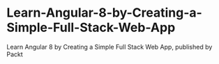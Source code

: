 # Learn-Angular-8-by-Creating-a-Simple-Full-Stack-Web-App
Learn Angular 8 by Creating a Simple Full Stack Web App, published by Packt
